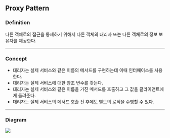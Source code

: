 ## Proxy Pattern
### Definition
다른 객체로의 접근을 통제하기 위해서 다른 객체의 대리자 또는 다른 객체로의 정보 보유자를 제공한다.
<hr>

### Concept
- 대리자는 실제 서비스와 같은 이름의 메서드를 구현하는데 이때 인터페이스를 사용한다.
- 대리자는 실제 서비스에 대한 참조 변수를 갖는다.
- 대리자는 실제 서비스와 같은 이름을 가진 메서드를 호출하고 그 값을 클라이언트에게 돌려준다.
- 대리자는 실제 서비스의 메서드 호출 전 후에도 별도의 로직을 수행할 수 있다.

<hr>

### Diagram
<img src="https://t1.daumcdn.net/cfile/tistory/99A46433599FE0A41E"/>